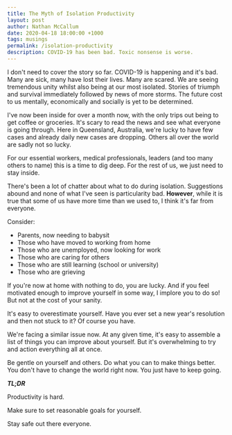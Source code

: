 ```yaml
---
title: The Myth of Isolation Productivity
layout: post
author: Nathan McCallum
date: 2020-04-18 18:00:00 +1000
tags: musings
permalink: /isolation-productivity
description: COVID-19 has been bad. Toxic nonsense is worse.
---
```


I don't need to cover the story so far. COVID-19 is happening and it's bad.
Many are sick, many have lost their lives. Many are scared.
We are seeing tremendous unity whilst also being at our most isolated.
Stories of triumph and survival immediately followed by news of more storms.
The future cost to us mentally, economically and socially is yet to be determined.

I've now been inside for over a month now, with the only trips out being to get coffee or groceries.
It's scary to read the news and see what everyone is going through.
Here in Queensland, Australia, we're lucky to have few cases and already daily new cases are dropping.
Others all over the world are sadly not so lucky.

For our essential workers, medical professionals, leaders (and too many others to name) this is a time to dig deep.
For the rest of us, we just need to stay inside.

There's been a lot of chatter about what to do during isolation.
Suggestions abound and none of what I've seen is particularity bad.
**However**, while it is true that some of us have more time than we used to, I think it's far from everyone.

Consider:

- Parents, now needing to babysit
- Those who have moved to working from home
- Those who are unemployed, now looking for work
- Those who are caring for others
- Those who are still learning (school or university)
- Those who are grieving

If you're now at home with nothing to do, you are lucky.
And if you feel motivated enough to improve yourself in some way, I implore you to do so!
But not at the cost of your sanity.

It's easy to overestimate yourself.
Have you ever set a new year's resolution and then not stuck to it?
Of course you have.

We're facing a similar issue now.
At any given time, it's easy to assemble a list of things you can improve about yourself.
But it's overwhelming to try and action everything all at once.

Be gentle on yourself and others.
Do what you can to make things better.
You don't have to change the world right now.
You just have to keep going.

_**TL;DR**_

Productivity is hard.

Make sure to set reasonable goals for yourself.

Stay safe out there everyone.
